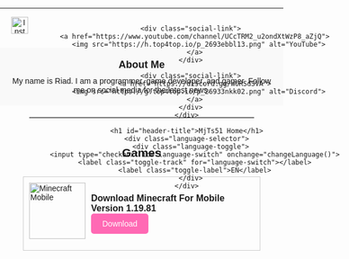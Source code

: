 <!DOCTYPE html>
<html>
<head>
  <title>MjTs51 Home</title>
  <style>
    body {
      text-align: center;
      font-family: Arial, sans-serif;
      margin: 0;
      padding: 0;
    }

    .header {
      padding: 20px;
      background-color: #f2f2f2;
      position: relative;
    }

    .header h1 {
      font-size: 24px;
      margin: 0;
    }

    .language-selector {
      position: absolute;
      top: 10px;
      right: 10px;
    }

    .language-selector .language-toggle {
      display: flex;
      align-items: center;
    }

    .language-toggle input[type="checkbox"] {
      display: none;
    }

    .language-toggle .toggle-track {
      width: 40px;
      height: 20px;
      background-color: #ccc;
      border-radius: 10px;
      position: relative;
      margin-left: 10px;
    }

    .language-toggle .toggle-track::before {
      content: '';
      width: 16px;
      height: 16px;
      background-color: #fff;
      border-radius: 50%;
      position: absolute;
      top: 2px;
      left: 2px;
      transition: transform 0.3s ease;
    }

    .language-toggle input[type="checkbox"]:checked + .toggle-track::before {
      transform: translateX(20px);
    }

    .language-toggle .toggle-label {
      margin-left: 5px;
    }

    .social-links {
      display: flex;
      justify-content: flex-start;
      margin-top: 20px;
      position: absolute;
      left: 10px;
      top: 10px;
    }

    .social-link {
      margin: 0 10px;
    }

    .social-link img {
      width: 30px;
      height: 30px;
      cursor: pointer;
      transition: transform 0.3s ease;
    }

    .social-link img:hover {
      transform: scale(1.2);
    }

    .about-me {
      margin-top: 70px;
      padding: 20px;
      background-color: #f9f9f9;
    }

    .about-me h2 {
      font-size: 18px;
      margin: 0;
    }

    .about-me p {
      font-size: 14px;
      margin: 10px 0 0;
    }

    .line {
      border: none;
      border-top: 1px solid #ccc;
      margin: 20px auto;
      max-width: 400px;
    }

    .download-section {
      margin-top: 50px;
    }

    .game-download-box {
      margin-top: 30px;
      display: flex;
      align-items: center;
      justify-content: flex-start;
      text-align: left;
    }

    .game-download-box img {
      width: 200px;
      height: 200px;
      margin-bottom: 10px;
    }

    .game-download-box h3 {
      font-size: 16px;
      margin: 0;
    }

    .game-download-box a.download-button {
      display: inline-block;
      padding: 10px 20px;
      background-color: #ff69b4;
      color: #fff;
      text-decoration: none;
      border-radius: 5px;
      transition: background-color 0.3s ease;
    }

    .game-download-box a.download-button:hover {
      background-color: #ff4081;
    }

    .image-frame {
      display: flex;
      align-items: center;
      justify-content: flex-start;
      border: 1px solid #ccc;
      padding: 10px;
      max-width: 400px;
      margin: 0 auto;
    }

    .image-frame img {
      width: 100px;
      height: 100px;
      margin-right: 10px;
    }

    .image-frame p {
      font-size: 14px;
      margin: 0;
    }
  </style>
  <script src="https://cdn.jsdelivr.net/npm/i18next/dist/umd/i18next.min.js"></script>
</head>
<body>
  <div class="header">
    <div class="social-links">
      <div class="social-link">
        <a href="https://www.instagram.com/riad_gmn/">
          <img src="https://f.top4top.io/p_2693f6ca81.png" alt="Instagram">
        </a>
      </div>

      <div class="social-link">
        <a href="https://www.youtube.com/channel/UCcTRM2_u2ondXtWzP8_aZjQ">
          <img src="https://h.top4top.io/p_2693ebbl13.png" alt="YouTube">
        </a>
      </div>

      <div class="social-link">
        <a href="https://discord.gg/WURSdSVA">
          <img src="https://g.top4top.io/p_26933nkk02.png" alt="Discord">
        </a>
      </div>
    </div>

    <h1 id="header-title">MjTs51 Home</h1>
    <div class="language-selector">
      <div class="language-toggle">
        <input type="checkbox" id="language-switch" onchange="changeLanguage()">
        <label class="toggle-track" for="language-switch"></label>
        <label class="toggle-label">EN</label>
      </div>
    </div>
  </div>

  <hr>

  <div class="about-me">
    <h2 id="about-me-title">About Me</h2>
    <p id="about-me-text">My name is Riad. I am a programmer, game developer, and gamer. Follow me on social media for the latest news.</p>
  </div>

  <hr class="line">

  <!-- قسم تحميل الألعاب -->
  <div class="download-section">
    <h2 id="games-title">Games</h2>
    <div class="game-download-box">
      <div class="image-frame">
        <img src="https://play-lh.googleusercontent.com/VSwHQjcAttxsLE47RuS4PqpC4LT7lCoSjE7Hx5AW_yCxtDvcnsHHvm5CTuL5BPN-uRTP" alt="Minecraft Mobile">
        <div>
          <h3 id="minecraft-title">Download Minecraft For Mobile Version 1.19.81</h3>
          <a href="https://www.mediafire.com/file/j8neprwha49r1pz/%25D9%2585%25D8%25A7%25D9%258A%25D9%2586_%25D9%2583%25D8%25B1%25D8%25A7%25D9%2581%25D8%25AA_%25D8%25A7%25D9%2584%25D8%25AC%25D9%2588%25D8%25A7%25D9%2584_%25D8%25A5%25D8%25B5%25D8%25AF%25D8%25A7%25D8%25B1_1.19.81.ipa/file#" class="download-button" id="download-button">Download</a>
        </div>
      </div>
    </div>
  </div>

  <script>
    i18next.init({
      lng: 'en',
      fallbackLng: 'en',
      resources: {
        en: {
          translation: {
            "MjTs51 Home": "MjTs51 Home",
            "About Me": "About Me",
            "My name is Riad. I am a programmer, game developer, and gamer. Follow me on social media for the latest news.": "My name is Riad. I am a programmer, game developer, and gamer. Follow me on social media for the latest news.",
            "Games": "Games",
            "Download Minecraft For Mobile Version 1.19.81": "Download Minecraft For Mobile Version 1.19.81",
            "Download": "Download"
          }
        },
        ar: {
          translation: {
            "MjTs51 Home": "صفحة MjTs51",
            "About Me": "معلومات عني",
            "My name is Riad. I am a programmer, game developer, and gamer. Follow me on social media for the latest news.": "اسمي رياض. أنا مبرمج ومطور ألعاب ولاعب. تابعني على وسائل التواصل الاجتماعي لأحدث الأخبار.",
            "Games": "ألعاب",
            "Download Minecraft For Mobile Version 1.19.81": "تحميل ماين كرافت للجوال الإصدار 1.19.81",
            "Download": "تحميل"
          }
        }
      }
    }, function(err, t) {
      document.getElementById("header-title").textContent = t("MjTs51 Home");
      document.getElementById("about-me-title").textContent = t("About Me");
      document.getElementById("about-me-text").textContent = t("My name is Riad. I am a programmer, game developer, and gamer. Follow me on social media for the latest news.");
      document.getElementById("games-title").textContent = t("Games");
      document.getElementById("minecraft-title").textContent = t("Download Minecraft For Mobile Version 1.19.81");
      document.getElementById("download-button").textContent = t("Download");
    });

    function changeLanguage() {
      var languageSwitch = document.getElementById("language-switch");
      var lang = languageSwitch.checked ? "ar" : "en";

      i18next.changeLanguage(lang, function(err, t) {
        document.getElementById("header-title").textContent = t("MjTs51 Home");
        document.getElementById("about-me-title").textContent = t("About Me");
        document.getElementById("about-me-text").textContent = t("My name is Riad. I am a programmer, game developer, and gamer. Follow me on social media for the latest news.");
        document.getElementById("games-title").textContent = t("Games");
        document.getElementById("minecraft-title").textContent = t("Download Minecraft For Mobile Version 1.19.81");
        document.getElementById("download-button").textContent = t("Download");

        var toggleLabel = document.querySelector(".toggle-label");
        toggleLabel.textContent = lang.toUpperCase();
      });

      if (lang === "ar") {
        document.body.style.fontFamily = "Droid Arabic Kufi, Arial, sans-serif";
      } else {
        document.body.style.fontFamily = "Arial, sans-serif";
      }
    }
  </script>
</body>
</html>  
